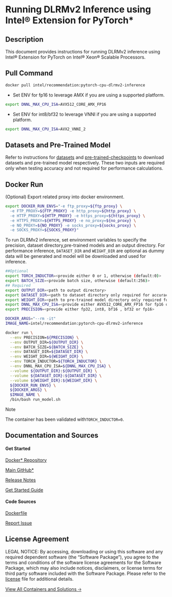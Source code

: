 # Running DLRMv2 Inference using Intel® Extension for PyTorch*

## Description 
This document provides instructions for running DLRMv2 inference using Intel® Extension for PyTorch on Intel® Xeon® Scalable Processors. 

## Pull Command

```bash
docker pull intel/recommendation:pytorch-cpu-dlrmv2-inference
```

* Set ENV for fp16 to leverage AMX if you are using a supported platform.

```bash
export DNNL_MAX_CPU_ISA=AVX512_CORE_AMX_FP16
```
* Set ENV for int8/bf32 to leverage VNNI if you are using a supported platform.
```bash
export DNNL_MAX_CPU_ISA=AVX2_VNNI_2
```

## Datasets and Pre-Trained Model

Refer to instructions for [datasets](README.md#datasets) and [pre-trained-checkpoints](README.md#pre-trained-checkpoint) to download datasets and pre-trained model respectively. These two inputs are required only when testing accuracy and not required for performance calculations. 

## Docker Run
(Optional) Export related proxy into docker environment.
```bash
export DOCKER_RUN_ENVS="-e ftp_proxy=${ftp_proxy} \
  -e FTP_PROXY=${FTP_PROXY} -e http_proxy=${http_proxy} \
  -e HTTP_PROXY=${HTTP_PROXY} -e https_proxy=${https_proxy} \
  -e HTTPS_PROXY=${HTTPS_PROXY} -e no_proxy=${no_proxy} \
  -e NO_PROXY=${NO_PROXY} -e socks_proxy=${socks_proxy} \
  -e SOCKS_PROXY=${SOCKS_PROXY}"
```
To run DLRMv2 inference, set environment variables to specify the precision, dataset directory,pre-trained models and an output directory. For performance inference, `DATASET_DIR` and `WEIGHT_DIR` are optional as dummy data will be generated and model will be downloaded and used for inference. 

```bash
##Optional
export TORCH_INDUCTOR=<provide either 0 or 1, otherwise (default:0)>
export BATCH_SIZE=<provide batch size, otherwise (default:256)>
## Required
export OUTPUT_DIR=<path to output directory>
export DATASET_DIR=<path to dataset directory only required for accuracy test>
export WEIGHT_DIR=<path to pre-trained model directory only required for accuracy test>
export DNNL_MAX_CPU_ISA=<provide either AVX512_CORE_AMX_FP16 for fp16 or AVX2_VNNI_2 for int8/bf32 if supported by platform>
export PRECISION=<provide either fp32, int8, bf16 , bf32 or fp16>

DOCKER_ARGS="--rm -it"
IMAGE_NAME=intel/recommendation:pytorch-cpu-dlrmv2-inference

docker run \
  --env PRECISION=${PRECISION} \
  --env OUTPUT_DIR=${OUTPUT_DIR} \
  --env BATCH_SIZE=${BATCH_SIZE} \
  --env DATASET_DIR=${DATASET_DIR} \
  --env WEIGHT_DIR=${WEIGHT_DIR} \
  --env TORCH_INDUCTOR=${TORCH_INDUCTOR} \
  --env DNNL_MAX_CPU_ISA=${DNNL_MAX_CPU_ISA} \
  --volume ${OUTPUT_DIR}:${OUTPUT_DIR} \
  --volume ${DATASET_DIR}:${DATASET_DIR} \
  --volume ${WEIGHT_DIR}:${WEIGHT_DIR} \
  ${DOCKER_RUN_ENVS} \
  ${DOCKER_ARGS} \
  $IMAGE_NAME \
  /bin/bash run_model.sh
  ```

> [!NOTE]
> The container has been validated with`TORCH_INDUCTOR=0`.

## Documentation and Sources
#### Get Started​
[Docker* Repository](https://hub.docker.com/r/intel/recommendation)

[Main GitHub*](https://github.com/IntelAI/models)

[Release Notes](https://github.com/IntelAI/models/releases)

[Get Started Guide](https://github.com/IntelAI/models/blob/master/models_v2/pytorch/torchrec_dlrm/inference/cpu/CONTAINER.md)

#### Code Sources
[Dockerfile](https://github.com/IntelAI/models/tree/master/docker/pyt-cpu)

[Report Issue](https://community.intel.com/t5/Intel-Optimized-AI-Frameworks/bd-p/optimized-ai-frameworks)

## License Agreement
LEGAL NOTICE: By accessing, downloading or using this software and any required dependent software (the “Software Package”), you agree to the terms and conditions of the software license agreements for the Software Package, which may also include notices, disclaimers, or license terms for third party software included with the Software Package. Please refer to the [license](https://github.com/IntelAI/models/tree/master/third_party) file for additional details.

[View All Containers and Solutions 🡢](https://www.intel.com/content/www/us/en/developer/tools/software-catalog/containers.html?s=Newest)
